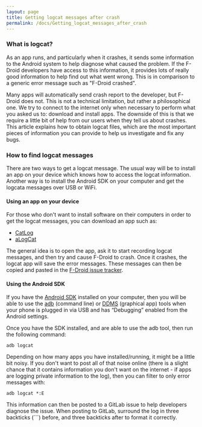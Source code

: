 ```yaml
---
layout: page
title: Getting logcat messages after crash
permalink: /docs/Getting_logcat_messages_after_crash
---
```


### What is logcat?

As an app runs, and particularly when it crashes, it sends some information to the Android system to help diagnose what caused the problem. If the F-Droid developers have access to this information, it provides lots of really good information to help find out what went wrong. This is in comparison to a generic error message such as "F-Droid crashed".

Many apps will automatically send crash report to the developer, but F-Droid does not. This is not a technical limitation, but rather a philosophical one. We try to connect to the internet only when necessary to perform what you asked us to: download and install apps. The downside of this is that we require a little bit of help from our users when they tell us about crashes. This article explains how to obtain logcat files, which are the most important pieces of information you can provide to help us investigate and fix any bugs.

### How to find logcat messages

There are two ways to get a logcat message. The usual way will be to install an app on your device which knows how to access the logcat information. Another way is to install the Android SDK on your computer and get the logcata messages over USB or WiFi. 

#### Using an app on your device

For those who don't want to install software on their computers in order to get the logcat messages, you can download an app such as:

* [CatLog](https://f-droid.org/repository/browse/?fdfilter=logcat&fdid=com.nolanlawson.logcat)
* [aLogCat](https://f-droid.org/repository/browse/?fdfilter=logcat&fdid=org.jtb.alogcat)

The general idea is to open the app, ask it to start recording logcat messages, and then try and cause F-Droid to crash. Once it crashes, the logcat app will save the error messages. These messages can then be copied and pasted in the [F-Droid issue tracker](https://gitlab.com/fdroid/fdroidclient/issues).

#### Using the Android SDK

If you have the [Android SDK](https://developer.android.com/sdk/index.html) installed on your computer, then you will be able to use the [adb](https://developer.android.com/tools/help/adb.html) (command line) or [DDMS](https://developer.android.com/tools/debugging/ddms.html) (graphical app) tools when your phone is plugged in via USB and has “Debugging” enabled from the Android settings.

Once you have the SDK installed, and are able to use the adb tool, then run the following command:

    adb logcat

Depending on how many apps you have installed/running, it might be a little bit noisy. If you don't want to post all of that noise online (there is a slight chance that it contains information you don't want on the internet - if apps are logging private information to the log), then you can filter to only error messages with:

    adb logcat *:E

This information can then be posted to a GitLab issue to help developers diagnose the issue. When posting to GitLab, surround the log in three backticks (```) before, and three backticks after to format it correctly.
